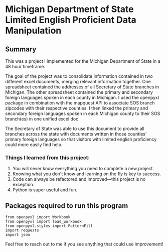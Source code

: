 # Michigan Department of State Limited English Proficient Data Manipulation

## Summary
This was a project I implemented for the Michigan Department of State in a 48 hour timeframe.

The goal of the project was to consolidate information contained in two different excel documents, merging relevant information together.
One spreadsheet contained the addresses of all Secretary of State branches in Michigan. The other spreadsheet contained the primary and secondary
foreign languages spoken in each county in Michigan. I used the openpyxl package in combination with the mapquest API to associate SOS branch zipcodes
with their respective counties. I then linked the primary and secondary foreign languages spoken in each Michigan county to their SOS branch(es) in one
unified excel doc.

The Secretary of State was able to use this document to provide all branches across the state with documents written in those counties' primary foreign languages
so that visitors with limited english proficiency could more easily find help.

### Things I learned from this project:
1. You will never know everything you need to complete a new project.
2. Knowing what you don't know and learning on the fly is key to success.
3. Code can always be refactored and improved—this project is no exception.
4. Python is super useful and fun.

## Packages required to run this program
```
from openpyxl import Workbook
from openpyxl import load_workbook
from openpyxl.styles import PatternFill
import requests
import json
```

Feel free to reach out to me if you see anything that could use improvement!
